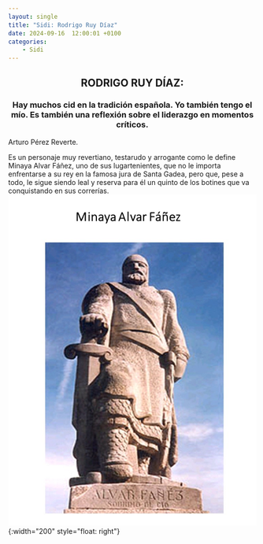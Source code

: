 ```yaml
---
layout: single
title: "Sidi: Rodrigo Ruy Díaz"
date: 2024-09-16  12:00:01 +0100
categories: 
    - Sidi
---
```



<center><h2>RODRIGO RUY DÍAZ:</h2></center>


<center><h3>Hay muchos cid en la tradición española. Yo también         tengo el mío. Es también una reflexión sobre 
el liderazgo en momentos críticos. </h3></center> 
Arturo Pérez Reverte.

Es un personaje muy revertiano, testarudo y arrogante como le define 
Minaya Alvar Fáñez, uno de sus lugartenientes, que no le importa 
enfrentarse a su rey en la famosa jura de Santa Gadea, pero que, pese a 
todo, le sigue siendo leal y reserva para él un quinto de los botines que 
va conquistando en sus correrías.                                                                                                                                                                                                                           
![alt text](</assets/img/sidi 17.jpg>){:width="200" style="float: right"}



